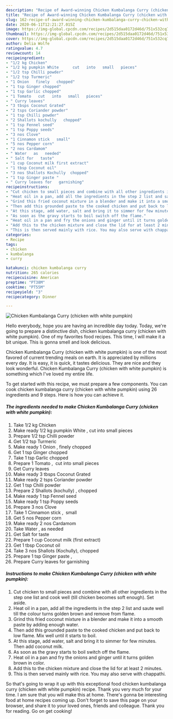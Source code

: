 ```yaml
---
description: "Recipe of Award-winning Chicken Kumbalanga Curry (chicken with white pumpkin)"
title: "Recipe of Award-winning Chicken Kumbalanga Curry (chicken with white pumpkin)"
slug: 162-recipe-of-award-winning-chicken-kumbalanga-curry-chicken-with-white-pumpkin
date: 2020-06-11T12:21:27.015Z
image: https://img-global.cpcdn.com/recipes/2d515daa0172d46d/751x532cq70/chicken-kumbalanga-curry-chicken-with-white-pumpkin-recipe-main-photo.jpg
thumbnail: https://img-global.cpcdn.com/recipes/2d515daa0172d46d/751x532cq70/chicken-kumbalanga-curry-chicken-with-white-pumpkin-recipe-main-photo.jpg
cover: https://img-global.cpcdn.com/recipes/2d515daa0172d46d/751x532cq70/chicken-kumbalanga-curry-chicken-with-white-pumpkin-recipe-main-photo.jpg
author: Delia Wolfe
ratingvalue: 4.7
reviewcount: 14
recipeingredient:
- "1/2 kg Chicken"
- "1/2 kg pumpkin White      cut   into   small   pieces"
- "1/2 tsp Chilli powder"
- "1/2 tsp Turmeric"
- "1 Onion   finely   chopped"
- "1 tsp Ginger chopped"
- "1 tsp Garlic chopped"
- "1 Tomato   cut   into   small   pieces"
- " Curry leaves"
- "3 tbsps Coconut Grated"
- "2 tsps Coriander powder"
- "1 tsp Chilli powder"
- "2 Shallots kochully   chopped"
- "1 tsp Fennel seed"
- "1 tsp Poppy seeds"
- "3 nos Clove"
- "1 Cinnamon stick   small"
- "5 nos Pepper corn"
- "2 nos Cardamom"
- " Water   as   needed"
- " Salt for   taste"
- "1 cup Coconut milk first extract"
- "1 tbsp Coconut oil"
- "3 nos Shallots Kochully  chopped"
- "1 tsp Ginger paste "
- " Curry leaves for   garnishing"
recipeinstructions:
- "Cut chicken to small pieces and combine with all other ingredients in the step one list and cook well (till chicken becomes soft enough). Set aside."
- "Heat oil in a pan, add all the ingredients in the step 2 list and saute well till the colour turns golden brown and remove from flame."
- "Grind this fried coconut mixture in a blender and make it into a smooth paste by adding enough water."
- "Then add this grounded paste to the cooked chicken and put back to low flame. Mix well until it starts to boil."
- "At this stage, add water, salt and bring it to simmer for few minutes. Then add coconut milk."
- "As soon as the gravy starts to boil switch off the flame."
- "Heat oil in a pan and fry the onions and ginger until it turns golden brown in color."
- "Add this to the chicken mixture and close the lid for at least 2 minutes."
- "This is then served mainly with rice. You may also serve with chappathi."
categories:
- Recipe
tags:
- chicken
- kumbalanga
- curry

katakunci: chicken kumbalanga curry 
nutrition: 265 calories
recipecuisine: American
preptime: "PT38M"
cooktime: "PT55M"
recipeyield: "3"
recipecategory: Dinner

---
```



![Chicken Kumbalanga Curry (chicken with white pumpkin)](https://img-global.cpcdn.com/recipes/2d515daa0172d46d/751x532cq70/chicken-kumbalanga-curry-chicken-with-white-pumpkin-recipe-main-photo.jpg)

Hello everybody, hope you are having an incredible day today. Today, we're going to prepare a distinctive dish, chicken kumbalanga curry (chicken with white pumpkin). One of my favorites food recipes. This time, I will make it a bit unique. This is gonna smell and look delicious.

Chicken Kumbalanga Curry (chicken with white pumpkin) is one of the most favored of current trending meals on earth. It is appreciated by millions every day. It is easy, it is quick, it tastes delicious. They are nice and they look wonderful. Chicken Kumbalanga Curry (chicken with white pumpkin) is something which I've loved my entire life.




To get started with this recipe, we must prepare a few components. You can cook chicken kumbalanga curry (chicken with white pumpkin) using 26 ingredients and 9 steps. Here is how you can achieve it.

<!--inarticleads1-->

##### The ingredients needed to make Chicken Kumbalanga Curry (chicken with white pumpkin):

1. Take 1/2 kg Chicken
1. Make ready 1/2 kg pumpkin White    ,  cut   into   small   pieces
1. Prepare 1/2 tsp Chilli powder
1. Get 1/2 tsp Turmeric
1. Make ready 1 Onion ,  finely   chopped
1. Get 1 tsp Ginger chopped
1. Take 1 tsp Garlic chopped
1. Prepare 1 Tomato ,  cut   into   small   pieces
1. Get  Curry leaves
1. Make ready 3 tbsps Coconut Grated
1. Make ready 2 tsps Coriander powder
1. Get 1 tsp Chilli powder
1. Prepare 2 Shallots (kochully) ,  chopped
1. Make ready 1 tsp Fennel seed
1. Make ready 1 tsp Poppy seeds
1. Prepare 3 nos Clove
1. Take 1 Cinnamon stick ,  small
1. Get 5 nos Pepper corn
1. Make ready 2 nos Cardamom
1. Take  Water ,  as   needed
1. Get  Salt for   taste
1. Prepare 1 cup Coconut milk (first extract)
1. Get 1 tbsp Coconut oil
1. Take 3 nos Shallots (Kochully),  chopped
1. Prepare 1 tsp Ginger paste ,
1. Prepare  Curry leaves for   garnishing




<!--inarticleads2-->

##### Instructions to make Chicken Kumbalanga Curry (chicken with white pumpkin):

1. Cut chicken to small pieces and combine with all other ingredients in the step one list and cook well (till chicken becomes soft enough). Set aside.
1. Heat oil in a pan, add all the ingredients in the step 2 list and saute well till the colour turns golden brown and remove from flame.
1. Grind this fried coconut mixture in a blender and make it into a smooth paste by adding enough water.
1. Then add this grounded paste to the cooked chicken and put back to low flame. Mix well until it starts to boil.
1. At this stage, add water, salt and bring it to simmer for few minutes. Then add coconut milk.
1. As soon as the gravy starts to boil switch off the flame.
1. Heat oil in a pan and fry the onions and ginger until it turns golden brown in color.
1. Add this to the chicken mixture and close the lid for at least 2 minutes.
1. This is then served mainly with rice. You may also serve with chappathi.




So that's going to wrap it up with this exceptional food chicken kumbalanga curry (chicken with white pumpkin) recipe. Thank you very much for your time. I am sure that you will make this at home. There's gonna be interesting food at home recipes coming up. Don't forget to save this page on your browser, and share it to your loved ones, friends and colleague. Thank you for reading. Go on get cooking!
